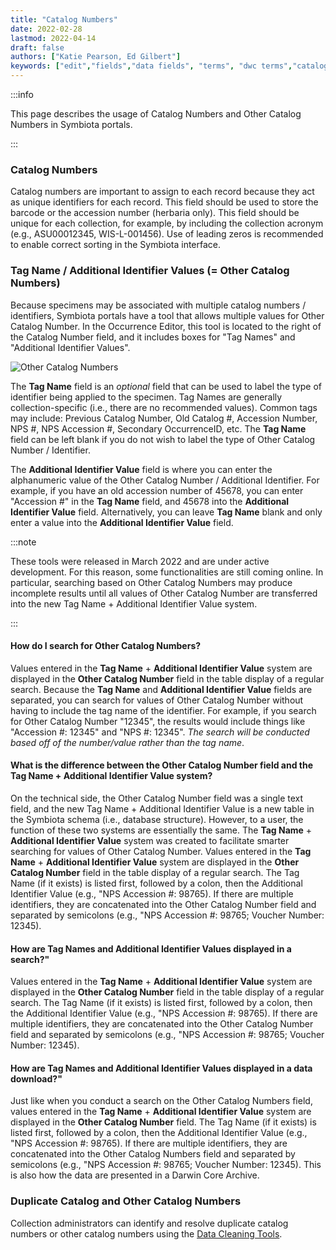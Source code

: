 ```yaml
---
title: "Catalog Numbers"
date: 2022-02-28
lastmod: 2022-04-14
draft: false
authors: ["Katie Pearson, Ed Gilbert"]
keywords: ["edit","fields","data fields", "terms", "dwc terms","catalog number","tag names"]
---
```


:::info

This page describes the usage of Catalog Numbers and Other Catalog Numbers in Symbiota portals.

:::

### Catalog Numbers

Catalog numbers are important to assign to each record because they act as unique identifiers for each record. This field should be used to store the barcode or the accession number (herbaria only). This field should be unique for each collection, for example, by including the collection acronym (e.g., ASU00012345, WIS-L-001456). Use of leading zeros is recommended to enable correct sorting in the Symbiota interface.

### Tag Name / Additional Identifier Values (= Other Catalog Numbers)

Because specimens may be associated with multiple catalog numbers / identifiers, Symbiota portals have a tool that allows multiple values for Other Catalog Number. In the Occurrence Editor, this tool is located to the right of the Catalog Number field, and it includes boxes for "Tag Names" and "Additional Identifier Values".

![Other Catalog Numbers](/img/othercatalognumbertag.PNG)

The **Tag Name** field is an _optional_ field that can be used to label the type of identifier being applied to the specimen. Tag Names are generally collection-specific (i.e., there are no recommended values). Common tags may include: Previous Catalog Number, Old Catalog #, Accession Number, NPS #, NPS Accession #, Secondary OccurrenceID, etc. The **Tag Name** field can be left blank if you do not wish to label the type of Other Catalog Number / Identifier.

The **Additional Identifier Value** field is where you can enter the alphanumeric value of the Other Catalog Number / Additional Identifier. For example, if you have an old accession number of 45678, you can enter "Accession #" in the **Tag Name** field, and 45678 into the **Additional Identifier Value** field. Alternatively, you can leave **Tag Name** blank and only enter a value into the **Additional Identifier Value** field.

:::note

These tools were released in March 2022 and are under active development. For this reason, some functionalities are still coming online. In particular, searching based on Other Catalog Numbers may produce incomplete results until all values of Other Catalog Number are transferred into the new Tag Name + Additional Identifier Value system.

:::

#### How do I search for Other Catalog Numbers?
Values entered in the **Tag Name** + **Additional Identifier Value** system are displayed in the **Other Catalog Number** field in the table display of a regular search. Because the **Tag Name** and **Additional Identifier Value** fields are separated, you can search for values of Other Catalog Number without having to include the tag name of the identifier. For example, if you search for Other Catalog Number "12345", the results would include things like "Accession #: 12345" and "NPS #: 12345". _The search will be conducted based off of the number/value rather than the tag name_.

#### What is the difference between the **Other Catalog Number** field and the **Tag Name** + **Additional Identifier Value** system?
On the technical side, the Other Catalog Number field was a single text field, and the new Tag Name + Additional Identifier Value is a new table in the Symbiota schema (i.e., database structure). However, to a user, the function of these two systems are essentially the same. The **Tag Name** + **Additional Identifier Value** system was created to facilitate smarter searching for values of Other Catalog Number. Values entered in the **Tag Name** + **Additional Identifier Value** system are displayed in the **Other Catalog Number** field in the table display of a regular search. The Tag Name (if it exists) is listed first, followed by a colon, then the Additional Identifier Value (e.g., "NPS Accession #: 98765). If there are multiple identifiers, they are concatenated into the Other Catalog Number field and separated by semicolons (e.g., "NPS Accession #: 98765; Voucher Number: 12345).

#### How are **Tag Names** and **Additional Identifier Values displayed** in a search?"
Values entered in the **Tag Name** + **Additional Identifier Value** system are displayed in the **Other Catalog Number** field in the table display of a regular search. The Tag Name (if it exists) is listed first, followed by a colon, then the Additional Identifier Value (e.g., "NPS Accession #: 98765). If there are multiple identifiers, they are concatenated into the Other Catalog Number field and separated by semicolons (e.g., "NPS Accession #: 98765; Voucher Number: 12345).

#### How are **Tag Names** and **Additional Identifier Values displayed** in a data download?"
Just like when you conduct a search on the Other Catalog Numbers field, values entered in the **Tag Name** + **Additional Identifier Value** system are displayed in the **Other Catalog Number** field. The Tag Name (if it exists) is listed first, followed by a colon, then the Additional Identifier Value (e.g., "NPS Accession #: 98765). If there are multiple identifiers, they are concatenated into the Other Catalog Numbers field and separated by semicolons (e.g., "NPS Accession #: 98765; Voucher Number: 12345). This is also how the data are presented in a Darwin Core Archive.

### Duplicate Catalog and Other Catalog Numbers

Collection administrators can identify and resolve duplicate catalog numbers or other catalog numbers using the [Data Cleaning Tools](/docs/Collection_Manager_Guide/Data_Cleaning/compare_duplicate_ids).
